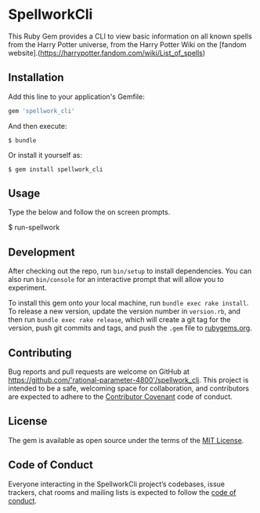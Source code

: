 # SpellworkCli

This Ruby Gem provides a CLI to view basic information on all known spells from the Harry Potter universe, from the Harry Potter Wiki on the [fandom website].(https://harrypotter.fandom.com/wiki/List_of_spells)

## Installation

Add this line to your application's Gemfile:

```ruby
gem 'spellwork_cli'
```

And then execute:

    $ bundle

Or install it yourself as:

    $ gem install spellwork_cli

## Usage

Type the below and follow the on screen prompts.

$ run-spellwork

## Development

After checking out the repo, run `bin/setup` to install dependencies. You can also run `bin/console` for an interactive prompt that will allow you to experiment.

To install this gem onto your local machine, run `bundle exec rake install`. To release a new version, update the version number in `version.rb`, and then run `bundle exec rake release`, which will create a git tag for the version, push git commits and tags, and push the `.gem` file to [rubygems.org](https://rubygems.org).

## Contributing

Bug reports and pull requests are welcome on GitHub at https://github.com/'rational-parameter-4800'/spellwork_cli. This project is intended to be a safe, welcoming space for collaboration, and contributors are expected to adhere to the [Contributor Covenant](http://contributor-covenant.org) code of conduct.

## License

The gem is available as open source under the terms of the [MIT License](https://opensource.org/licenses/MIT).

## Code of Conduct

Everyone interacting in the SpellworkCli project’s codebases, issue trackers, chat rooms and mailing lists is expected to follow the [code of conduct](https://github.com/'rational-parameter-4800'/spellwork_cli/blob/master/CODE_OF_CONDUCT.md).
